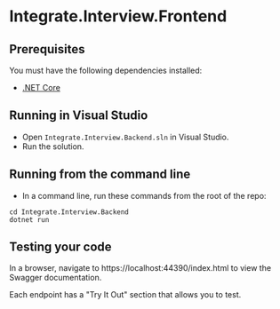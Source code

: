 # Integrate.Interview.Frontend
## Prerequisites
You must have the following dependencies installed:
* [.NET Core](https://dotnet.microsoft.com/download)

## Running in Visual Studio
* Open `Integrate.Interview.Backend.sln` in Visual Studio.
* Run the solution.

## Running from the command line
* In a command line, run these commands from the root of the repo:
```
cd Integrate.Interview.Backend
dotnet run
```

## Testing your code
In a browser, navigate to https://localhost:44390/index.html to view the Swagger documentation.

Each endpoint has a "Try It Out" section that allows you to test.
